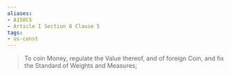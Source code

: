 ```yaml
---
aliases: 
- A1S8C5
- Article I Section 8 Clause 5
tags: 
- us-const
---
```

> To coin Money, regulate the Value thereof, and of foreign Coin, and fix the Standard of Weights and Measures;

